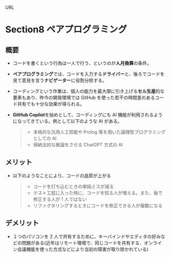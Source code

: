 URL

# Section8 **ペアプログラミング**

## 概要

- コードを書くという行為は一人で行う、というのが**人月換算**の条件。
- **ペアプログラミング**では、コードを入力する**ドライバー**と、後ろでコードを見て意見を言う**ナビゲーター**に役割分担する。
- コーディングという作業は、個人の能力を最大限に引き上げる**セル生産**的な要素もあり、昨今の開発環境では GitHub を使った若干の時間差のあるコード共有でも十分な効果が得られる。

- **GitHub Copilot**を始めとして、コーディングにも AI 機能が利用されるようになってきている。例として以下のような AI がある。

  > - 本格的な汎用人工知能や Prolog 等を用いた論理型プログラミングとしての AI
  > - 帰納法的な推論をさせる ChatGPT 方式の AI


## メリット

- 以下のようなことにより、コードの品質が上がる
  > - コードを打ち込むときの単純ミスが減る
  > - テスト工程に入った時に、コードを知る人が増える。また、後で修正する人が 1 人ではない
  > - リファクタリングするときにコードを修正できる人が複数になる

## デメリット

- １つのパソコンを 2 人で共有するために、キーバインドやエディタの好みなどの問題がある(近年はリモート環境で、同じコードを共有する、オンライン会議機能を使った方式などにより当初の障害が取り除かれている)